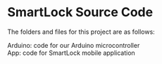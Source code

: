# SmartLock Source Code

The folders and files for this project are as follows:

Arduino: code for our Arduino microcontroller \
App: code for SmartLock mobile application
